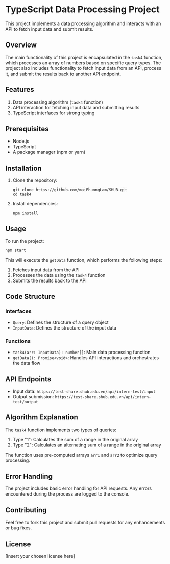 # TypeScript Data Processing Project

This project implements a data processing algorithm and interacts with an API to fetch input data and submit results.

## Overview

The main functionality of this project is encapsulated in the `task4` function, which processes an array of numbers based on specific query types. The project also includes functionality to fetch input data from an API, process it, and submit the results back to another API endpoint.

## Features

1. Data processing algorithm (`task4` function)
2. API interaction for fetching input data and submitting results
3. TypeScript interfaces for strong typing

## Prerequisites

- Node.js
- TypeScript
- A package manager (npm or yarn)

## Installation

1. Clone the repository:

   ```
   git clone https://github.com/maiPhuongLam/SHUB.git
   cd task4
   ```

2. Install dependencies:
   ```
   npm install
   ```

## Usage

To run the project:

```
npm start
```

This will execute the `getData` function, which performs the following steps:

1. Fetches input data from the API
2. Processes the data using the `task4` function
3. Submits the results back to the API

## Code Structure

### Interfaces

- `Query`: Defines the structure of a query object
- `InputData`: Defines the structure of the input data

### Functions

- `task4(arr: InputData): number[]`: Main data processing function
- `getData(): Promise<void>`: Handles API interactions and orchestrates the data flow

## API Endpoints

- Input data: `https://test-share.shub.edu.vn/api/intern-test/input`
- Output submission: `https://test-share.shub.edu.vn/api/intern-test/output`

## Algorithm Explanation

The `task4` function implements two types of queries:

1. Type "1": Calculates the sum of a range in the original array
2. Type "2": Calculates an alternating sum of a range in the original array

The function uses pre-computed arrays `arr1` and `arr2` to optimize query processing.

## Error Handling

The project includes basic error handling for API requests. Any errors encountered during the process are logged to the console.

## Contributing

Feel free to fork this project and submit pull requests for any enhancements or bug fixes.

## License

[Insert your chosen license here]
